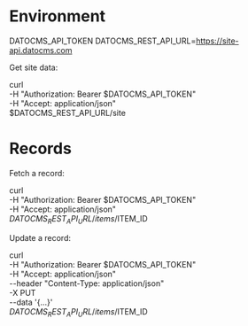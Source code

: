 # Environment

DATOCMS_API_TOKEN
DATOCMS_REST_API_URL=https://site-api.datocms.com

Get site data:

curl \
  -H "Authorization: Bearer $DATOCMS_API_TOKEN" \
  -H "Accept: application/json" \
  $DATOCMS_REST_API_URL/site

# Records

Fetch a record:

curl \
  -H "Authorization: Bearer $DATOCMS_API_TOKEN" \
  -H "Accept: application/json" \
  $DATOCMS_REST_API_URL/items/$ITEM_ID

Update a record:

curl \
  -H "Authorization: Bearer $DATOCMS_API_TOKEN" \
  -H "Accept: application/json" \
  --header "Content-Type: application/json" \
  -X PUT \
  --data '{...}' \
  $DATOCMS_REST_API_URL/items/$ITEM_ID
